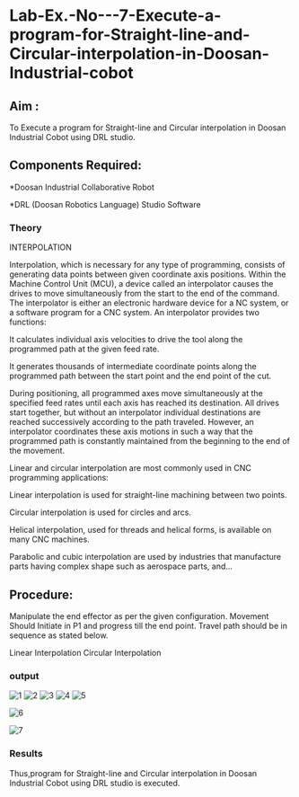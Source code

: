 # Lab-Ex.-No---7-Execute-a-program-for-Straight-line-and-Circular-interpolation-in-Doosan-Industrial-cobot
## Aim : 
To Execute a program for Straight-line and Circular interpolation in Doosan Industrial Cobot using DRL studio.

## Components Required:

*Doosan Industrial Collaborative Robot

*DRL (Doosan Robotics Language) Studio Software

### Theory 
INTERPOLATION

Interpolation, which is necessary for any type of programming, consists of generating data points between given coordinate axis positions. Within the Machine Control Unit (MCU), a device called an interpolator causes the drives to move simultaneously from the start to the end of the command. The interpolator is either an electronic hardware device for a NC system, or a software program for a CNC system. An interpolator provides two functions:

It calculates individual axis velocities to drive the tool along the programmed path at the given feed rate.

It generates thousands of intermediate coordinate points along the programmed path between the start point and the end point of the cut.

During positioning, all programmed axes move simultaneously at the specified feed rates until each axis has reached its destination. All drives start together, but without an interpolator individual destinations are reached successively according to the path traveled. However, an interpolator coordinates these axis motions in such a way that the programmed path is constantly maintained from the beginning to the end of the movement.

Linear and circular interpolation are most commonly used in CNC programming applications:

Linear interpolation is used for straight-line machining between two points.

Circular interpolation is used for circles and arcs.

Helical interpolation, used for threads and helical forms, is available on many CNC machines.

Parabolic and cubic interpolation are used by industries that manufacture parts having complex shape such as aerospace parts, and...

## Procedure:

Manipulate the end effector as per the given configuration. Movement Should Initiate in P1 and progress till the end point. Travel path should be in sequence as stated below.

Linear Interpolation
Circular Interpolation

### output
![1](https://github.com/Janani-2003/Lab-Ex.-No---7-Execute-a-program-for-Straight-line-and-Circular-interpolation-in-Doosan-Industrial-C/assets/94288340/571a2336-048b-4f6c-8579-3352bd208fc5)
![2](https://github.com/Janani-2003/Lab-Ex.-No---7-Execute-a-program-for-Straight-line-and-Circular-interpolation-in-Doosan-Industrial-C/assets/94288340/bf5c6bd9-8820-4397-99e5-6e76c6dc843c)
![3](https://github.com/Janani-2003/Lab-Ex.-No---7-Execute-a-program-for-Straight-line-and-Circular-interpolation-in-Doosan-Industrial-C/assets/94288340/95a717dc-fa78-4dd7-8231-e6be4f2db306)
![4](https://github.com/Janani-2003/Lab-Ex.-No---7-Execute-a-program-for-Straight-line-and-Circular-interpolation-in-Doosan-Industrial-C/assets/94288340/1f19cbdd-a7f4-409e-aad9-07b5cce4943d)
![5](https://github.com/Janani-2003/Lab-Ex.-No---7-Execute-a-program-for-Straight-line-and-Circular-interpolation-in-Doosan-Industrial-C/assets/94288340/8c39d6e6-25bf-4bbb-82c7-bfa9de52c742)

![6](https://github.com/Janani-2003/Lab-Ex.-No---7-Execute-a-program-for-Straight-line-and-Circular-interpolation-in-Doosan-Industrial-C/assets/94288340/6f3593f8-390e-41fd-87fc-d1831156addb)

![7](https://github.com/Janani-2003/Lab-Ex.-No---7-Execute-a-program-for-Straight-line-and-Circular-interpolation-in-Doosan-Industrial-C/assets/94288340/e0892148-0080-4bda-adc1-5e8d9bfe4b39)

### Results 
Thus,program for Straight-line and Circular interpolation in Doosan Industrial Cobot using DRL studio is executed.

 
